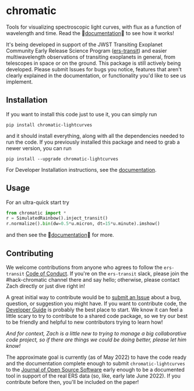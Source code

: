 # chromatic
Tools for visualizing spectroscopic light curves, with flux as a function of wavelength and time. Read the 🌈[documentation](https://zkbt.github.io/chromatic/)🌈 to see how it works!

It's being developed in support of the JWST Transiting Exoplanet Community Early Release Science Program ([ers-transit](https://ers-transit.github.io/)) and easier multiwavelength observations of transiting exoplanets in general, from telescopes in space or on the ground. This package is still actively being developed. Please submit Issues for bugs you notice, features that aren't clearly explained in the documentation, or functionality you'd like to see us implement.

## Installation
If you want to install this code just to use it, you can simply run

```
pip install chromatic-lightcurves
```

and it should install everything, along with all the dependencies needed to run the code. If you previously installed this package and need to grab a newer version, you can run

```
pip install --upgrade chromatic-lightcurves
```
For Developer Installation instructions, see the [documentation](https://zkbt.github.io/chromatic/installation/).

## Usage

For an ultra-quick start try
```python
from chromatic import *
r = SimulatedRainbow().inject_transit()
r.normalize().bin(dw=0.5*u.micron, dt=15*u.minute).imshow()
```
and then see the 🌈[documentation](https://zkbt.github.io/chromatic/)🌈  for more.


## Contributing

We welcome contributions from anyone who agrees to follow the `ers-transit` [Code of Conduct](https://ers-transit.github.io/code-of-conduct.html#ers-transit). If you're on the `ers-transit` slack, please join the #hack-chromatic channel there and say hello; otherwise, please contact Zach directly or just dive right in!

A great initial way to contribute would be to [submit an Issue](https://github.com/zkbt/chromatic/issues) about a bug, question, or suggestion you might have. If you want to contribute code, the [Developer Guide](https://zkbt.github.io/chromatic/designing/) is probably the best place to start. We know it can feel a little scary to try to contribute to a shared code package, so we try our best to be friendly and helpful to new contributors trying to learn how!

*And for context, Zach is a little new to trying to manage a big collaborative code project, so if there are things we could be doing better, please let him know!*

The approximate goal is currently (as of May 2022) to have the code ready and the documentation complete enough to submit `chromatic-lightcurves` to the [Journal of Open Source Software](https://joss.theoj.org/) early enough to be a documented tool in support of the real ERS data (so, like, early late June 2022). If you contribute before then, you'll be included on the paper!
